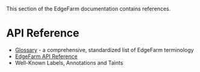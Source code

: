 This section of the EdgeFarm documentation contains references.

# API Reference

* [Glossary](glossary) - a comprehensive, standardized list of EdgeFarm terminology
* [EdgeFarm API Reference](api)
* Well-Known Labels, Annotations and Taints
  